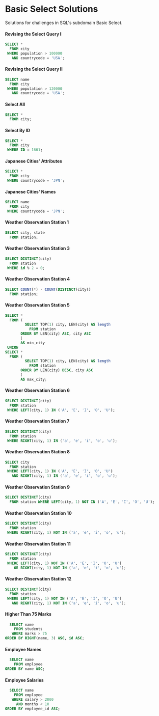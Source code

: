 # Basic Select Solutions
Solutions for challenges in SQL's subdomain Basic Select.

#### Revising the Select Query I
```SQL
SELECT *
  FROM city
 WHERE population > 100000
   AND countrycode = 'USA';
```

#### Revising the Select Query II
```SQL
SELECT name
  FROM city
 WHERE population > 120000
   AND countrycode = 'USA';
```

#### Select All
```SQL
SELECT *
  FROM city;
```

#### Select By ID
```SQL
SELECT *
  FROM city
 WHERE ID = 1661;
```

#### Japanese Cities' Attributes
```SQL
SELECT *
  FROM city
 WHERE countrycode = 'JPN';
```

#### Japanese Cities' Names
```SQL
SELECT name
  FROM city
 WHERE countrycode = 'JPN';
```

#### Weather Observation Station 1
```SQL
SELECT city, state
  FROM station;
```

#### Weather Observation Station 3
```SQL
SELECT DISTINCT(city)
  FROM station
 WHERE id % 2 = 0;
```

#### Weather Observation Station 4
```SQL
SELECT COUNT(*) - COUNT(DISTINCT(city))
  FROM station;
```

#### Weather Observation Station 5
```SQL
SELECT *
  FROM (
         SELECT TOP(1) city, LEN(city) AS length
           FROM station
       ORDER BY LEN(city) ASC, city ASC
       )
       AS min_city
 UNION
SELECT *
  FROM (
         SELECT TOP(1) city, LEN(city) AS length
           FROM station
       ORDER BY LEN(city) DESC, city ASC
       )
       AS max_city;
```

#### Weather Observation Station 6
```SQL
SELECT DISTINCT(city)
  FROM station
 WHERE LEFT(city, 1) IN ('A', 'E', 'I', 'O', 'U');
```

#### Weather Observation Station 7
```SQL
SELECT DISTINCT(city)
  FROM station
 WHERE RIGHT(city, 1) IN ('a', 'e', 'i', 'o', 'u');
```

#### Weather Observation Station 8
```SQL
SELECT city
  FROM station
 WHERE LEFT(city, 1) IN ('A', 'E', 'I', 'O', 'U')
   AND RIGHT(city, 1) IN ('a', 'e', 'i', 'o', 'u');
```

#### Weather Observation Station 9
```SQL
SELECT DISTINCT(city)
  FROM station WHERE LEFT(city, 1) NOT IN ('A', 'E', 'I', 'O', 'U');
```

#### Weather Observation Station 10
```SQL
SELECT DISTINCT(city)
  FROM station
 WHERE RIGHT(city, 1) NOT IN ('a', 'e', 'i', 'o', 'u');
```

#### Weather Observation Station 11
```SQL
SELECT DISTINCT(city)
  FROM station
 WHERE LEFT(city, 1) NOT IN ('A', 'E', 'I', 'O', 'U')
    OR RIGHT(city, 1) NOT IN ('a', 'e', 'i', 'o', 'u');
```

#### Weather Observation Station 12
```SQL
SELECT DISTINCT(city)
  FROM station
 WHERE LEFT(city, 1) NOT IN ('A', 'E', 'I', 'O', 'U')
   AND RIGHT(city, 1) NOT IN ('a', 'e', 'i', 'o', 'u');
```

#### Higher Than 75 Marks
```SQL
  SELECT name
    FROM students
   WHERE marks > 75
ORDER BY RIGHT(name, 3) ASC, id ASC;
```

#### Employee Names
```SQL
  SELECT name
    FROM employee
ORDER BY name ASC;
```

#### Employee Salaries
```SQL
  SELECT name
    FROM employee
   WHERE salary > 2000
     AND months < 10
ORDER BY employee_id ASC;
```